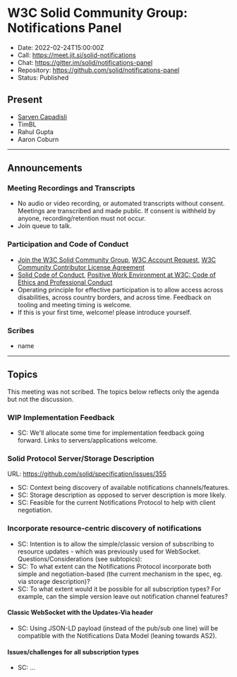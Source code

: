 # W3C Solid Community Group: Notifications Panel

* Date: 2022-02-24T15:00:00Z
* Call: https://meet.jit.si/solid-notifications
* Chat: https://gitter.im/solid/notifications-panel
* Repository: https://github.com/solid/notifications-panel
* Status: Published

## Present
* [Sarven Capadisli](https://csarven.ca/#i)
* TimBL
* Rahul Gupta
* Aaron Coburn

---

## Announcements

### Meeting Recordings and Transcripts
* No audio or video recording, or automated transcripts without consent. Meetings are transcribed and made public. If consent is withheld by anyone, recording/retention must not occur.
* Join queue to talk.


### Participation and Code of Conduct
* [Join the W3C Solid Community Group](https://www.w3.org/community/solid/join), [W3C Account Request](http://www.w3.org/accounts/request), [W3C Community Contributor License Agreement](https://www.w3.org/community/about/agreements/cla/)
* [Solid Code of Conduct](https://github.com/solid/process/blob/main/code-of-conduct.md), [Positive Work Environment at W3C: Code of Ethics and Professional Conduct](https://www.w3.org/Consortium/cepc/)
* Operating principle for effective participation is to allow access across disabilities, across country borders, and across time. Feedback on tooling and meeting timing is welcome.
* If this is your first time, welcome! please introduce yourself.


### Scribes
* name

---

## Topics

This meeting was not scribed. The topics below reflects only the agenda but not the discussion.


### WIP Implementation Feedback
* SC: We'll allocate some time for implementation feedback going forward. Links to servers/applications welcome.


### Solid Protocol Server/Storage Description
URL: https://github.com/solid/specification/issues/355

* SC: Context being discovery of available notifications channels/features.
* SC: Storage description as opposed to server description is more likely.
* SC: Feasible for the current Notifications Protocol to help with client negotiation.


### Incorporate resource-centric discovery of notifications
* SC: Intention is to allow the simple/classic version of subscribing to resource updates - which was previously used for WebSocket. Questions/Considerations (see subtopics):
* SC: To what extent can the Notifications Protocol incorporate both simple and negotiation-based (the current mechanism in the spec, eg. via storage description)?
* SC: To what extent would it be possible for all subscription types? For example, can the simple version leave out notification channel features?

#### Classic WebSocket with the Updates-Via header
* SC: Using JSON-LD payload (instead of the pub/sub one line) will be compatible with the Notifications Data Model (leaning towards AS2).

#### Issues/challenges for all subscription types
* SC: ...
